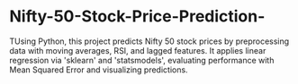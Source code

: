 # Nifty-50-Stock-Price-Prediction-
TUsing Python, this project predicts Nifty 50 stock prices by preprocessing data with moving averages, RSI, and lagged features. It applies linear regression via 'sklearn' and 'statsmodels', evaluating performance with Mean Squared Error and visualizing predictions.
